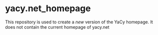 # yacy.net_homepage
This repository is used to create a _new_ version of the YaCy homepage. It does not contain the current homepage of yacy.net
